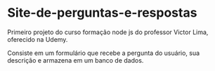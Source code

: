 # Site-de-perguntas-e-respostas
Primeiro projeto do curso formação node js do professor Victor Lima, oferecido na Udemy.

Consiste em um formulário que recebe a pergunta do usuário, sua descrição e armazena em um banco de dados.
